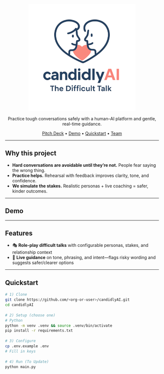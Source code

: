 

<p align="center">
  <img src="assets/logo/candidlyAI_logo.png" alt="candidlyAI — The Difficult Talk" width="350">
</p>
<p align="center">
  Practice tough conversations safely with a human–AI platform and gentle, real-time guidance.
</p>

<p align="center">
  <a href="https://www.canva.com/design/DAG27AZRI_U/nN6qcksGsKJ4i0qjNGV8_Q/edit?utm_content=DAG27AZRI_U&utm_campaign=designshare&utm_medium=link2&utm_source=sharebutton">Pitch Deck</a> •
  <a href="#demo">Demo</a> •
  <a href="#quickstart">Quickstart</a> •
  <a href="#team">Team</a>
</p>

---

## Why this project
- **Hard conversations are avoidable until they’re not.** People fear saying the wrong thing.
- **Practice helps.** Rehearsal with feedback improves clarity, tone, and confidence.
- **We simulate the stakes.** Realistic personas + live coaching = safer, kinder outcomes.

---

## Demo

---

## Features

* 🎭 **Role-play difficult talks** with configurable personas, stakes, and relationship context
* 🧭 **Live guidance** on tone, phrasing, and intent—flags risky wording and suggests safer/clearer options

---

## Quickstart

```bash
# 1) Clone
git clone https://github.com/<org-or-user>/candidlyAI.git
cd candidlyAI

# 2) Setup (choose one)
# Python
python -m venv .venv && source .venv/bin/activate
pip install -r requirements.txt

# 3) Configure
cp .env.example .env
# Fill in keys

# 4) Run (To Update)
python main.py